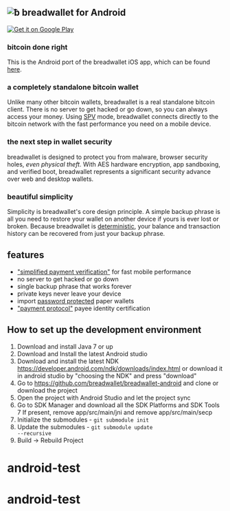 ![ƀ](/images/icon.png) breadwallet for Android
----------------------------------

[![Get it on Google Play](/images/icon-google-play.png)](https://play.google.com/store/apps/details?id=com.breadwallet)

### bitcoin done right

This is the Android port of the breadwallet iOS app, which can be found [here](https://github.com/breadwallet/breadwallet/).

### a completely standalone bitcoin wallet

Unlike many other bitcoin wallets, breadwallet is a real standalone bitcoin client. There is no server to get hacked or go down, so you can always access your money. Using [SPV](https://en.bitcoin.it/wiki/Thin_Client_Security#Header-Only_Clients) mode, breadwallet connects directly to the bitcoin network with the fast performance you need on a mobile device.

### the next step in wallet security

breadwallet is designed to protect you from malware, browser security holes, *even physical theft*. With AES hardware encryption, app sandboxing, and verified boot, breadwallet represents a significant security advance over web and desktop wallets.

### beautiful simplicity

Simplicity is breadwallet's core design principle. A simple backup phrase is all you need to restore your wallet on another device if yours is ever lost or broken.  Because breadwallet is  [deterministic](https://github.com/bitcoin/bips/blob/master/bip-0032.mediawiki), your balance and transaction history can be recovered from just your backup phrase.

## features

- ["simplified payment verification"](https://github.com/bitcoin/bips/blob/master/bip-0037.mediawiki) for fast mobile performance
- no server to get hacked or go down
- single backup phrase that works forever
- private keys never leave your device
- import [password protected](https://github.com/bitcoin/bips/blob/master/bip-0038.mediawiki) paper wallets
- ["payment protocol"](https://github.com/bitcoin/bips/blob/master/bip-0070.mediawiki) payee identity certification

## How to set up the development environment
1. Download and install Java 7 or up
2. Download and Install the latest Android studio
3. Download and install the latest NDK https://developer.android.com/ndk/downloads/index.html or download it in android studio by "choosing the NDK" and press "download"
4. Go to https://github.com/breadwallet/breadwallet-android and clone or download the project
5. Open the project with Android Studio and let the project sync
6. Go to SDK Manager and download all the SDK Platforms and SDK Tools
7  If present, remove app/src/main/jni and remove app/src/main/secp
8. Initialize the submodules - <code>git submodule init</code>
9. Update the submodules - <code>git submodule update --recursive</code>
10. Build -> Rebuild Project
# android-test
# android-test
